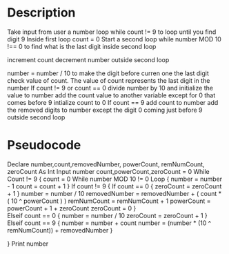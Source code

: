 # Description

Take input from user a number
loop while count != 9 to loop until you find digit 9
Inside first loop
count = 0
Start a second loop while number MOD 10 !== 0 to find what is the last digit
inside second loop

increment count
decrement number
outside second loop

number = number / 10 to make the digit before curren one the last digit
check value of count. The value of count represents the last digit in the number
If count != 9 or count == 0
  divide number by 10 and initialize the value to number 
  add the count value to another variable except for 0 that comes before 9
  intialize count to 0
If count == 9
  add count to number
  add the removed digits to number except the digit 0 coming just before 9
outside second loop



# Pseudocode
Declare number,count,removedNumber, powerCount, remNumCount, zeroCount As Int
Input number 
count,powerCount,zeroCount = 0 
While Count != 9 {
  count = 0
  While number MOD 10 != 0 Loop {
    number = number - 1
    count = count + 1
  }
  If count != 9 { 
    If count == 0 {
      zeroCount = zeroCount + 1
    }
    number = number / 10
    removedNumber = removedNumber + ( count * ( 10 ^ powerCount ) )
    remNumCount = remNumCount + 1
    powerCount = powerCount + 1 + zeroCount
    zeroCount = 0
  }  
  Elseif count == 0 {
    number = number / 10
    zeroCount = zeroCount + 1
  }
  Elseif count == 9 { 
    number = number + count
    number = (number * (10 ^ remNumCount)) + removedNumber
  }
  
}
Print number
  





